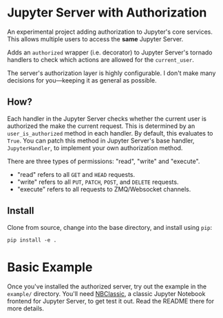 # Jupyter Server with Authorization

An experimental project adding authorization to Jupyter's core services. This allows multiple users to access the **same** Jupyter Server.

Adds an `authorized` wrapper (i.e. decorator) to Jupyter Server's tornado handlers to check which actions are allowed for the `current_user`.

The server's authorization layer is highly configurable. I don't make many decisions for you—keeping it as general as possible.

## How?

Each handler in the Jupyter Server checks whether the current user is authorized the make the current request. This is determined by an `user_is_authorized` method in each handler. By default, this evaluates to `True`. You can patch this method in Jupyter Server's base handler, `JupyterHandler`, to implement your own authorization method.

There are three types of permissions: "read", "write" and "execute".

* "read" refers to all `GET` and `HEAD` requests.
* "write" refers to all `PUT`, `PATCH`, `POST`, and `DELETE` requests.
* "execute" refers to all requests to ZMQ/Websocket channels.

## Install

Clone from source, change into the base directory, and install using `pip`:
```
pip install -e .
```

# Basic Example

Once you've installed the authorized server, try out the example in the `example/` directory. You'll need [NBClassic](https://github.com/Zsailer/nbclassic), a classic Jupyter Notebook frontend for Jupyter Server, to get test it out. Read the README there for more details.
